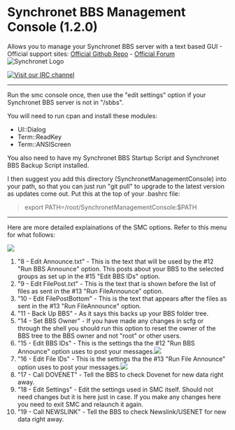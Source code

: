 # Synchronet BBS Management Console (1.2.0)
Allows you to manage your Synchronet BBS server with a text based GUI - 
Official support sites: [Official Github Repo](https://github.com/fstltna/SynchronetManagementConsole) - [Official Forum](https://synchronetbbs.org/index.php/forum/synchronet-management-console)
![Synchronet Logo](https://SynchronetBBS.org/SynchronetLogo.png)

[![Visit our IRC channel](https://kiwiirc.com/buttons/irc.synchro.net/SynchronetFans.png)](https://kiwiirc.com/client/irc.synchro.net/?nick=guest|?#SynchronetFans)

---

Run the smc console once, then use the "edit settings" option if your Synchronet BBS server is not in "/sbbs".

You will need to run cpan and install these modules:

- UI::Dialog
- Term::ReadKey
- Term::ANSIScreen

You also need to have my Synchronet BBS Startup Script and Synchronet BBS Backup Script installed.

I then suggest you add this directory (SynchronetManagementConsole) into your path, so that you can just run "git pull" to upgrade to the latest version as updates come out. Put this at the top of your .bashrc file:

>export PATH=/root/SynchronetManagementConsole:$PATH


***

Here are more detailed explainations of the SMC options. Refer to this menu for what follows:

![](https://SynchronetBBS.org/SMC_Images/SMC_Main_Menu.png) 


1. "8 - Edit Announce.txt" - This is the text that will be used by the #12 "Run BBS Announce" option. This posts about your BBS to the selected groups as set up in the #15 "Edit BBS IDs" option.
2. "9 - Edit FilePost.txt" - This is the text that is shown before the list of files as sent in the #13 "Run FileAnnounce" option.
3. "10 - Edit FilePostBottom" - This is the text that appears after the files as sent in the #13 "Run FileAnnounce" option.
4. "11 - Back Up BBS" - As it says this backs up your BBS folder tree.
5. "14 - Set BBS Owner" - If you have made any changes in scfg or through the shell you should run this option to reset the owner of the BBS tree to the BBS owner and not "root" or other users.
6. "15 - Edit BBS IDs" - This is the settings tha the #12 "Run BBS Announce" option uses to post your messages.![](https://SynchronetBBS.org/SMC_Images/SMC_BBS_IDS.png) 
7. "16 - Edit File IDs" - This is the settings tha the #13 "Run File Announce" option uses to post your messages.![](https://SynchronetBBS.org/SMC_Images/SMC_FILE_ID.png) 
8. "17 - Call DOVENET" - Tell the BBS to check Dovenet for new data right away.
9. "18 - Edit Settings" - Edit the settings used in SMC itself. Should not need changes but it is here just in case. If you make any changes here you need to exit SMC and relaunch it again.
10. "19 - Call NEWSLINK" - Tell the BBS to check Newslink/USENET for new data right away.


